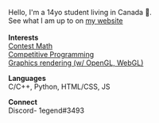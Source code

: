Hello, I'm a 14yo student living in Canada 🍁.<br>
See what I am up to on <a href = "https://1e9end.github.io">my website</a><br><br>
<b>Interests</b>
<br>
<a href = "https://artofproblemsolving.com/community/user/IQ_Infinity">Contest Math</a><br>
<a href = "https://codeforces.com/profile/1egend">Competitive Programming</a><br>
<a href = "https://www.shadertoy.com/user/IAmLegend">Graphics rendering (w/ OpenGL, WebGL)</a><br>

<b>Languages</b>
<br>
C/C++, Python, HTML/CSS, JS

**Connect**<br>
Discord- 1egend#3493
